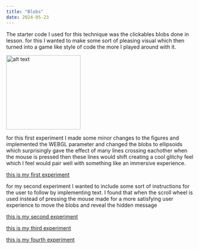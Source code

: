 ```yaml
---
title: "Blobs"
date: 2024-05-23
---
```


<p>The starter code I used for this technique was the clickables blobs done in lesson. for this I wanted to make some sort of pleasing visual which then turned into a game like style of code the more I played around with it.</p>
<img src= "/Coding-Blog/images/blobexpo1.png" alt="alt text" width="200">
<p>for this first experiment I made some minor changes to the figures and implemented the WEBGL parameter and changed the blobs to ellipsoids which surprisingly gave the effect of many lines crossing eachother when the mouse is pressed then these lines would shift creating a cool glitchy feel which I feel would pair well with something like an immersive experience.</p>

[this is my first experiment](/Coding-Blog/codeExperiments/blob-expo1/index.html)
<p>for my second experiment I wanted to include some sort of instructions for the user to follow by implementing text. I found that when the scroll wheel is used instead of pressing the mouse made for a more satisfying user experience to move the blobs and reveal the hidden message</p>

[this is my second experiment](/Coding-Blog/codeExperiments/blob-expo2/index.html)



[this is my third experiment](/Coding-Blog/codeExperiments/blob-expo3/index.html)

[this is my fourth experiment](/Coding-Blog/codeExperiments/blob-expofinal/index.html)


